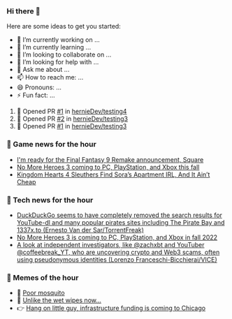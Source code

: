 ### Hi there 👋

Here are some ideas to get you started:

- 🔭 I’m currently working on ...
- 🌱 I’m currently learning ...
- 👯 I’m looking to collaborate on ...
- 🤔 I’m looking for help with ...
- 💬 Ask me about ...
- 📫 How to reach me: ...
- 😄 Pronouns: ...
- ⚡ Fun fact: ...

<!--START_SECTION:waka-->
<!--END_SECTION:waka-->


<!--START_SECTION:activity-->
1. 💪 Opened PR [#1](https://github.com/hernieDev/testing4/pull/1) in [hernieDev/testing4](https://github.com/hernieDev/testing4)
2. 💪 Opened PR [#2](https://github.com/hernieDev/testing3/pull/2) in [hernieDev/testing3](https://github.com/hernieDev/testing3)
3. 💪 Opened PR [#1](https://github.com/hernieDev/testing3/pull/1) in [hernieDev/testing3](https://github.com/hernieDev/testing3)
<!--END_SECTION:activity-->

### 📣 Game news for the hour

<!-- GAME:START -->
 - [I&#39;m ready for the Final Fantasy 9 Remake announcement, Square](https://www.pcgamer.com/im-ready-for-the-final-fantasy-9-remake-announcement-square)
 - [No More Heroes 3 coming to PC, PlayStation, and Xbox this fall](https://www.polygon.com/23027274/no-more-heroes-3-port-pc-playstation-xbox-fall-2022)
 - [Kingdom Hearts 4 Sleuthers Find Sora’s Apartment IRL, And It Ain’t Cheap](https://kotaku.com/kingdom-hearts-4-sora-tokyo-apartment-aitaikimochi-squa-1848800122)<!-- GAME:END -->

### 📣 Tech news for the hour

<!-- TECH:START -->
 - [DuckDuckGo seems to have completely removed the search results for YouTube-dl and many popular pirates sites including The Pirate Bay and 1337x.to &lpar;Ernesto Van der Sar/TorrentFreak&rpar;](http://www.techmeme.com/220415/p15#a220415p15)
 - [No More Heroes 3 is coming to PC, PlayStation, and Xbox in fall 2022](https://www.theverge.com/2022/4/15/23027318/no-more-heroes-3-pc-playstation-5-xbox-series-x-s-consoles-fall-2022)
 - [A look at independent investigators, like @zachxbt and YouTuber @coffeebreak_YT, who are uncovering crypto and Web3 scams, often using pseudonymous identities &lpar;Lorenzo Franceschi-Bicchierai/VICE&rpar;](http://www.techmeme.com/220415/p14#a220415p14)<!-- TECH:END -->
### 📣 Memes of the hour

<!-- MEMES:START -->
 - 🚖 [Poor mosquito](http://9gag.com/gag/aQXZ8v2)
 - 🚯 [Unlike the wet wipes now...](http://9gag.com/gag/angEy4B)
 - 👉 [Hang on little guy, infrastructure funding is coming to Chicago](http://9gag.com/gag/a212d5d)<!-- MEMES:END -->